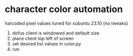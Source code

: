 # character color automation
harcoded pixel values tuned for xubuntu 23.10 (no tweaks)
1. dofus client is windowed and default size
2. place client top left of screen
3. set desired hsl values in color.py
4. run